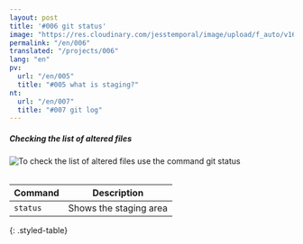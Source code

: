 ```yaml
---
layout: post
title: '#006 git status'
image: "https://res.cloudinary.com/jesstemporal/image/upload/f_auto/v1642878594/gitfichas/en/006/thumbnail_xktgvb.jpg"
permalink: "/en/006"
translated: "/projects/006"
lang: "en"
pv:
  url: "/en/005"
  title: "#005 what is staging?"
nt:
  url: "/en/007"
  title: "#007 git log"
---
```

##### Checking the list of altered files

<img alt="To check the list of altered files use the command git status" src="https://res.cloudinary.com/jesstemporal/image/upload/v1642878594/gitfichas/en/006/full_rgotw0.jpg"><br><br>

| Command | Description |
|---------|-------------|
| `status` | Shows the staging area |
{: .styled-table}